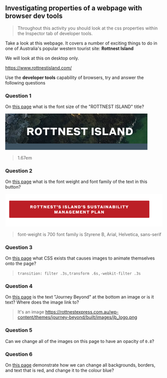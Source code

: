 ## Investigating properties of a webpage with browser dev tools

> Throughout this activity you should look at the css properties within the Inspector tab of developer tools.

Take a look at this webpage. It covers a number of exciting things to do in one of Australia's popular western tourist site: **Rottnest Island**

We will look at this on desktop only.

https://www.rottnestisland.com/

Use the **developer tools** capability of browsers, try and answer the following questions

### Question 1

On [this page](https://rottnestexpress.com.au/rottnest-island/) what is the font size of the "ROTTNEST ISLAND" title?

![](./images/q1.png)

> 1.67em

### Question 2

On [this page](https://rottnestexpress.com.au/rottnest-island/) what is the font weight and font family of the text in this button?

![](./images/q2.PNG)

> font-weight is 700
> font family is Styrene B, Arial, Helvetica, sans-serif

### Question 3

On [this page](https://rottnestexpress.com.au/rottnest-island/) what CSS exists that causes images to animate themselves onto the page?

> `transition: filter .3s,transform .6s,-webkit-filter .3s`

### Question 4

On [this page](https://rottnestexpress.com.au/rottnest-island/) is the text "Journey Beyond" at the bottom an image or is it text? Where does the image link to?

> It's an image
> https://rottnestexpress.com.au/wp-content/themes/journey-beyond/built/images/jb_logo.png

### Question 5

Can we change all of the images on this page to have an opacity of `0.8`?

### Question 6

On [this page](https://rottnestexpress.com.au/rottnest-island/) demonstrate how we can change all backgrounds, borders, and text that is red, and change it to the colour blue?
